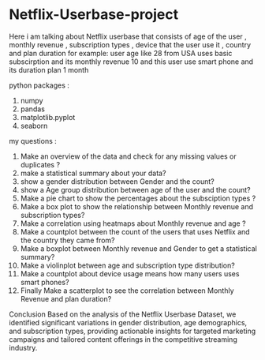 # Netflix-Userbase-project

Here i am talking about Netflix userbase that consists of age of the user , monthly revenue , subscription types , device that the user use it , country and plan duration
for example:
 user age like 28 from USA uses basic subscirption and its monthly revenue 10 and this user use smart phone and its duration plan 1 month


 python packages :
 1) numpy
 2) pandas
 3) matplotlib.pyplot
 4) seaborn

my questions : 
1) Make an overview of the data and check for any missing values or duplicates ?
2) make a statistical summary about your data?
3) show a gender distribution between Gender and the count?
4) show a Age group  distribution between age of the user and the count?
5) Make a pie chart to show the percentages about the subsciption types ?
6) Make a box plot to show the relationship between Monthly revenue and subscription types?
7) Make a correlation using heatmaps about Monthly revenue and age ?
8) Make a countplot between the count of the users that uses Netflix and the country they came from?
9) Make a boxplot between Monthly revenue and Gender to get a statistical summary?
10) Make a violinplot between age and subscription type distribution?
11)  Make a countplot about device usage means how many users uses smart phones?
12)  Finally Make a scatterplot to see the correlation between Monthly Revenue and plan duration?

Conclusion
Based on the analysis of the Netflix Userbase Dataset, we identified significant variations in gender distribution, age demographics, and subscription types, providing actionable insights for targeted marketing campaigns and tailored content offerings in the competitive streaming industry.
